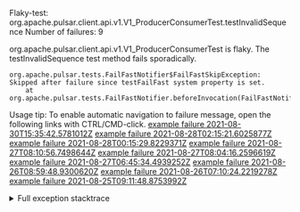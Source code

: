         
Flaky-test: org.apache.pulsar.client.api.v1.V1_ProducerConsumerTest.testInvalidSequence
Number of failures: 9

org.apache.pulsar.client.api.v1.V1_ProducerConsumerTest is flaky. The testInvalidSequence test method fails sporadically.

```
org.apache.pulsar.tests.FailFastNotifier$FailFastSkipException: Skipped after failure since testFailFast system property is set.
	at org.apache.pulsar.tests.FailFastNotifier.beforeInvocation(FailFastNotifier.java:88)

```

Usage tip: To enable automatic navigation to failure message, open the following links with CTRL/CMD-click.
[example failure 2021-08-30T15:35:42.5781012Z](https://github.com/apache/pulsar/runs/3463119398?check_suite_focus=true#step:9:3667)
[example failure 2021-08-28T02:15:21.6025877Z](https://github.com/apache/pulsar/runs/3448473880?check_suite_focus=true#step:9:2664)
[example failure 2021-08-28T00:15:29.8229371Z](https://github.com/apache/pulsar/runs/3447917315?check_suite_focus=true#step:9:2032)
[example failure 2021-08-27T08:10:56.7498644Z](https://github.com/apache/pulsar/runs/3440980370?check_suite_focus=true#step:9:2731)
[example failure 2021-08-27T08:04:16.2596619Z](https://github.com/apache/pulsar/runs/3440855241?check_suite_focus=true#step:9:2656)
[example failure 2021-08-27T06:45:34.4939252Z](https://github.com/apache/pulsar/runs/3440411158?check_suite_focus=true#step:9:2657)
[example failure 2021-08-26T08:59:48.9300620Z](https://github.com/apache/pulsar/runs/3430539961?check_suite_focus=true#step:9:3366)
[example failure 2021-08-26T07:10:24.2219278Z](https://github.com/apache/pulsar/runs/3429892136?check_suite_focus=true#step:9:2718)
[example failure 2021-08-25T09:11:48.8753992Z](https://github.com/apache/pulsar/runs/3420085427?check_suite_focus=true#step:10:2624)


<details>
<summary>Full exception stacktrace</summary>
<code><pre>
org.apache.pulsar.tests.FailFastNotifier$FailFastSkipException: Skipped after failure since testFailFast system property is set.
	at org.apache.pulsar.tests.FailFastNotifier.beforeInvocation(FailFastNotifier.java:88)

</pre></code>
</details>

